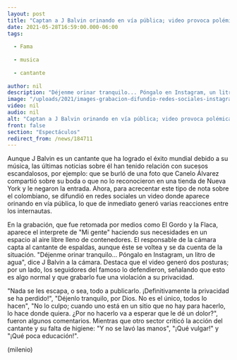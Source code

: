 ```yaml
---
layout: post
title: "Captan a J Balvin orinando en vía pública; video provoca polémica en redes"
date: 2021-05-28T16:59:00.000-06:00
tags:
  
  - Fama
  
  - musica
  
  - cantante
  
author: nil
description: "Déjenme orinar tranquilo... Póngalo en Instagram, un litro de agua, dice J Balvin a la persona que lo grabó haciendo sus necesidades. "
image: "/uploads/2021/images-grabacion-difundio-redes-sociales-instagram.jpg"
video: nil
audio: nil
alt: "Captan a J Balvin orinando en vía pública; video provoca polémica en redes"
front: false
section: "Espectáculos"
redirect_from: /news/184711
---
```


Aunque J Balvin es un cantante que ha logrado el éxito mundial debido a su música, las últimas noticias sobre él han tenido relación con sucesos escandalosos, por ejemplo: que se burló de una foto que Canelo Álvarez compartió sobre su boda o que no lo reconocieron en una tienda de Nueva York y le negaron la entrada.  Ahora, para acrecentar este tipo de nota sobre el colombiano, se difundió en redes sociales un video donde aparece orinando en vía pública, lo que de inmediato generó varias reacciones entre los internautas. 

En la grabación, que fue retomada por medios como El Gordo y la Flaca, aparece el interprete de "Mi gente" haciendo sus necesidades en un espacio al aire libre lleno de contenedores. El responsable de la cámara capta al cantante de espaldas, aunque éste se voltea y se da cuenta de la situación. "Déjenme orinar tranquilo... Póngalo en Instagram, un litro de agua", dice J Balvin a la cámara. Destaca que el video generó dos posturas; por un lado, los seguidores del famoso lo defendieron, señalando que esto es algo normal y que grabarlo fue una violación a su privacidad. 

"Nada se les escapa, o sea, todo a publicarlo. ¡Definitivamente la privacidad se ha perdido!", "Déjenlo tranquilo, por Dios. No es el único, todos lo hacen", "No lo culpo; cuando uno está en un sitio que no hay para hacerlo, lo hace donde quiera. ¿Por no hacerlo va a esperar que le dé un dolor?", fueron algunos comentarios. Mientras que otro sector criticó la acción del cantante  y su falta de higiene: "Y no se lavó las manos", "¡Qué vulgar!" y "¡Qué poca educación!". 

(milenio)